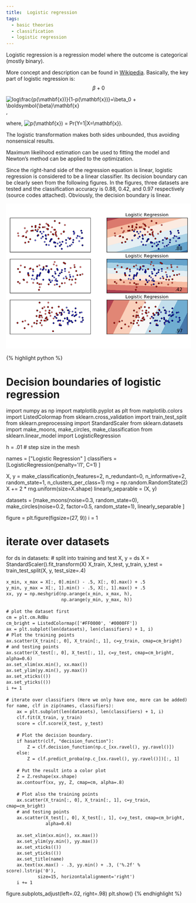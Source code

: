 ```yaml
---
title:  Logistic regression
tags:
  - basic theories
  - classification
  - logistic regression
---
```

Logistic regression is a regression model where the outcome is categorical (mostly binary).

<!--more-->
<script type="text/javascript" async
  src="https://cdn.mathjax.org/mathjax/latest/MathJax.js?config=TeX-MML-AM_CHTML">
</script>

More concept and description can be found in [Wikipedia](https://en.wikipedia.org/wiki/Logistic_regression). Basically, the key part of logistic regression is: $$\beta + 0$$

<img src="https://latex.codecogs.com/gif.latex?log\frac{p(\mathbf{x})}{1-p(\mathbf{x})}=\beta_0&space;&plus;&space;\boldsymbol{\beta}\mathbf{x}" title="log\frac{p(\mathbf{x})}{1-p(\mathbf{x})}=\beta_0 + \boldsymbol{\beta}\mathbf{x}" />,

where, <img src="https://latex.codecogs.com/gif.latex?p(\mathbf{x})&space;=&space;Pr(Y=1|X=\mathbf{x})" title="p(\mathbf{x}) = Pr(Y=1|X=\mathbf{x})" />.

The logistic transformation makes both sides unbounded, thus avoiding nonsensical results.

Maximum likelihood estimation can be used to fitting the model and Newton’s method can be applied to the optimization.

Since the right-hand side of the regression equation is linear, logistic regression is considered to be a linear classifier. Its decision boundary can be clearly seen from the following figures. In the figures, three datasets are tested and the classification accuracy is 0.88, 0.42, and 0.97 respectively (source codes attached). Obviously, the decision boundary is linear.

![](https://raw.githubusercontent.com/jay15summer/jay15summer.github.io/master/assets/images/logistic-regression1.png)

{% highlight python %}
# Decision boundaries of logistic regression
import numpy as np
import matplotlib.pyplot as plt
from matplotlib.colors import ListedColormap
from sklearn.cross_validation import train_test_split
from sklearn.preprocessing import StandardScaler
from sklearn.datasets import make_moons, make_circles, make_classification
from sklearn.linear_model import LogisticRegression

h = .01  # step size in the mesh

names = ["Logistic Regression"
         ]
classifiers = [LogisticRegression(penalty='l1', C=1)
               ]


X, y = make_classification(n_features=2, n_redundant=0, n_informative=2,
                           random_state=1, n_clusters_per_class=1)
rng = np.random.RandomState(2)
X += 2 * rng.uniform(size=X.shape)
linearly_separable = (X, y)

datasets = [make_moons(noise=0.3, random_state=0),
            make_circles(noise=0.2, factor=0.5, random_state=1),
            linearly_separable
            ]

figure = plt.figure(figsize=(27, 9))
i = 1
# iterate over datasets
for ds in datasets:
    # split into training and test
    X, y = ds
    X = StandardScaler().fit_transform(X)
    X_train, X_test, y_train, y_test = train_test_split(X, y, test_size=.4)

    x_min, x_max = X[:, 0].min() - .5, X[:, 0].max() + .5
    y_min, y_max = X[:, 1].min() - .5, X[:, 1].max() + .5
    xx, yy = np.meshgrid(np.arange(x_min, x_max, h),
                         np.arange(y_min, y_max, h))

    # plot the dataset first
    cm = plt.cm.RdBu
    cm_bright = ListedColormap(['#FF0000', '#0000FF'])
    ax = plt.subplot(len(datasets), len(classifiers) + 1, i)
    # Plot the training points
    ax.scatter(X_train[:, 0], X_train[:, 1], c=y_train, cmap=cm_bright)
    # and testing points
    ax.scatter(X_test[:, 0], X_test[:, 1], c=y_test, cmap=cm_bright, alpha=0.6)
    ax.set_xlim(xx.min(), xx.max())
    ax.set_ylim(yy.min(), yy.max())
    ax.set_xticks(())
    ax.set_yticks(())
    i += 1

    # iterate over classifiers (Here we only have one, more can be added)
    for name, clf in zip(names, classifiers):
        ax = plt.subplot(len(datasets), len(classifiers) + 1, i)
        clf.fit(X_train, y_train)
        score = clf.score(X_test, y_test)

        # Plot the decision boundary.
        if hasattr(clf, "decision_function"):
            Z = clf.decision_function(np.c_[xx.ravel(), yy.ravel()])
        else:
            Z = clf.predict_proba(np.c_[xx.ravel(), yy.ravel()])[:, 1]

        # Put the result into a color plot
        Z = Z.reshape(xx.shape)
        ax.contourf(xx, yy, Z, cmap=cm, alpha=.8)

        # Plot also the training points
        ax.scatter(X_train[:, 0], X_train[:, 1], c=y_train, cmap=cm_bright)
        # and testing points
        ax.scatter(X_test[:, 0], X_test[:, 1], c=y_test, cmap=cm_bright,
                   alpha=0.6)

        ax.set_xlim(xx.min(), xx.max())
        ax.set_ylim(yy.min(), yy.max())
        ax.set_xticks(())
        ax.set_yticks(())
        ax.set_title(name)
        ax.text(xx.max() - .3, yy.min() + .3, ('%.2f' % score).lstrip('0'),
                size=15, horizontalalignment='right')
        i += 1

figure.subplots_adjust(left=.02, right=.98)
plt.show()
{% endhighlight %}
